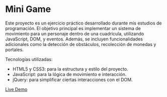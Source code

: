 # Mini Game

Este proyecto es un ejercicio práctico desarrollado durante mis estudios de programación. El objetivo principal es implementar un sistema de movimiento para un personaje dentro de una cuadrícula, utilizando JavaScript, DOM, y eventos. Además, se incluyen funcionalidades adicionales como la detección de obstáculos, recolección de monedas y portales.

Tecnologías utilizadas:

- HTML5 y CSS3: para la estructura y estilo del proyecto.
- JavaScript: para la lógica de movimiento e interacción.
- jQuery: para simplificar ciertas interacciones con el DOM.

[Live Demo](https://gemmaordax.github.io/mini_game)
